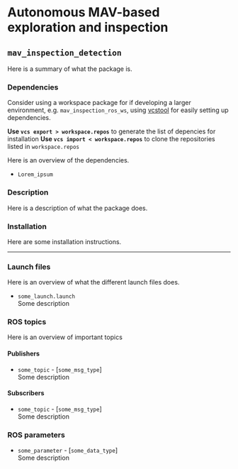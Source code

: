 # Autonomous MAV-based exploration and inspection

## `mav_inspection_detection`

Here is a summary of what the package is.

### **Dependencies**

Consider using a workspace package for if developing a larger environment, e.g. `mav_inspection_ros_ws`, using [vcstool](https://github.com/dirk-thomas/vcstool) for easily setting up dependencies.

**Use `vcs export > workspace.repos`** to generate the list of depencies for installation
**Use `vcs import < workspace.repos`** to clone the repositories listed in `workspace.repos`

Here is an overview of the dependencies.

* `Lorem_ipsum`

### **Description**

Here is a description of what the package does.

### **Installation**

Here are some installation instructions.

---

### **Launch files**

Here is an overview of what the different launch files does.

* `some_launch.launch`  
  Some description

### **ROS topics**

Here is an overview of important topics

#### Publishers

* `some_topic` - [`some_msg_type`]  
  Some description

#### Subscribers

* `some_topic` - [`some_msg_type`]  
  Some description

### **ROS parameters**

* `some_parameter` - [`some_data_type`]  
  Some description

